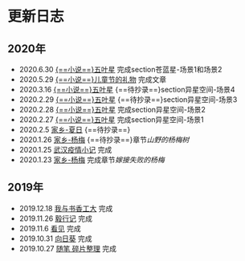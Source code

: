 # 更新日志

## 2020年

- 2020.6.30 [{==小说==}五叶星](./五叶星-苍蓝星) 完成section苍蓝星-场景1和场景2
- 2020.5.29 [{==小说==}儿童节的礼物](./小说-儿童节的礼物) 完成文章
- 2020.3.16 [{==小说==}五叶星](./五叶星-异星空间) {==待抄录==}section异星空间-场景4
- 2020.2.29 [{==小说==}五叶星](./五叶星-异星空间) {==待抄录==}section异星空间-场景3
- 2020.2.28 [{==小说==}五叶星](./五叶星-异星空间) 完成section异星空间-场景2
- 2020.2.27 [{==小说==}五叶星](./五叶星-异星空间) 完成section异星空间-场景1
- 2020.2.5 [家乡-夏日](./家乡-夏日) {==待抄录==} 
- 2020.1.26 [家乡-杨梅](./家乡-杨梅) {==待抄录==}章节*山野的杨梅树*
- 2020.1.25 [武汉疫情小记](./武汉疫情小记) 完成
- 2020.1.23 [家乡-杨梅](./家乡-杨梅) 完成章节*嫁接失败的杨梅*

## 2019年

- 2019.12.18 [我与书香工大](./我与书香工大) 完成
- 2019.11.26 [毅行记](./毅行记) 完成
- 2019.11.6 [看见](./看见) 完成
- 2019.10.31 [向日葵](./向日葵) 完成
- 2019.10.27 [随笔 碎片整理](./碎片整理) 完成